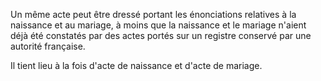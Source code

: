   
 Un même acte peut être dressé portant les énonciations relatives à la naissance et au mariage, à moins que la naissance et le mariage n'aient déjà été constatés par des actes portés sur un registre conservé par une autorité française.  

  
 Il tient lieu à la fois d'acte de naissance et d'acte de mariage.  
